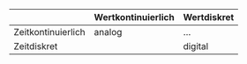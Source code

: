 

|                    | Wertkontinuierlich | Wertdiskret |
| ------------------ | ------------------ | ----------- |
| Zeitkontinuierlich | analog             | …           |
| Zeitdiskret        |                    | digital            |
